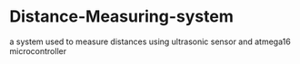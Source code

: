 # Distance-Measuring-system
a system used to measure distances using ultrasonic sensor and atmega16 microcontroller
